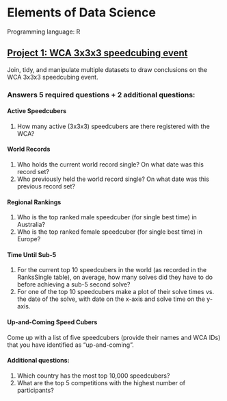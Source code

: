 # Elements of Data Science

Programming language: R

## [Project 1: WCA 3x3x3 speedcubing event](Project_1_Report.pdf)

Join, tidy, and manipulate multiple datasets to draw conclusions on the WCA 3x3x3 speedcubing event. 

### Answers 5 required questions + 2 additional questions:

#### Active Speedcubers
1. How many active (3x3x3) speedcubers are there registered with the WCA?

#### World Records
1. Who holds the current world record single? On what date was this record set?
2. Who previously held the world record single? On what date was this previous record set?

#### Regional Rankings
1. Who is the top ranked male speedcuber (for single best time) in Australia?
2. Who is the top ranked female speedcuber (for single best time) in Europe?

#### Time Until Sub-5
1. For the current top 10 speedcubers in the world (as recorded in the RanksSingle table), on average,
how many solves did they have to do before achieving a sub-5 second solve?
2. For one of the top 10 speedcubers make a plot of their solve times vs. the date of the solve, with date
on the x-axis and solve time on the y-axis.

#### Up-and-Coming Speed Cubers
Come up with a list of five speedcubers (provide their names and WCA IDs) that you have identified as “up-and-coming”.

#### Additional questions:
1. Which country has the most top 10,000 speedcubers?
2. What are the top 5 competitions with the highest number of participants?
